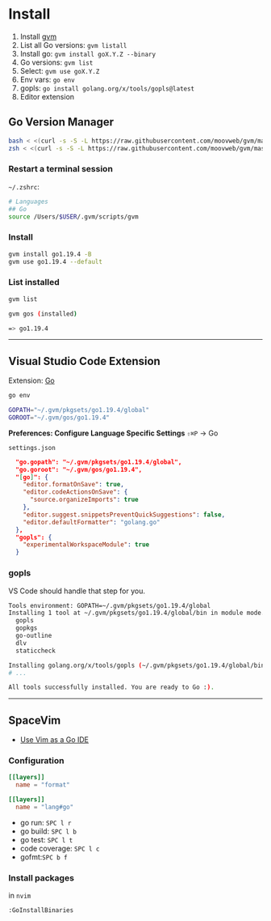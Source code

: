 # Install

1. Install [gvm](https://github.com/moovweb/gvm)
2. List all Go versions: `gvm listall`
3. Install go: `gvm install goX.Y.Z --binary`
4. Go versions: `gvm list`
5. Select: `gvm use goX.Y.Z`
6. Env vars: `go env`
7. gopls: `go install golang.org/x/tools/gopls@latest`
8. Editor extension

## Go Version Manager

```bash
bash < <(curl -s -S -L https://raw.githubusercontent.com/moovweb/gvm/master/binscripts/gvm-installer)
zsh < <(curl -s -S -L https://raw.githubusercontent.com/moovweb/gvm/master/binscripts/gvm-installer)
```

### Restart a terminal session

`~/.zshrc`:

```bash
# Languages
## Go
source /Users/$USER/.gvm/scripts/gvm
```

### Install

```bash
gvm install go1.19.4 -B
gvm use go1.19.4 --default
```

### List installed

```bash
gvm list

gvm gos (installed)

=> go1.19.4
```

---

## Visual Studio Code Extension

Extension: [Go](https://marketplace.visualstudio.com/items?itemName=golang.go)

```bash
go env

GOPATH="~/.gvm/pkgsets/go1.19.4/global"
GOROOT="~/.gvm/gos/go1.19.4"
```

**Preferences: Configure Language Specific Settings** `⇧⌘P` → Go

`settings.json`

```json
  "go.gopath": "~/.gvm/pkgsets/go1.19.4/global",
  "go.goroot": "~/.gvm/gos/go1.19.4",
  "[go]": {
    "editor.formatOnSave": true,
    "editor.codeActionsOnSave": {
      "source.organizeImports": true
    },
    "editor.suggest.snippetsPreventQuickSuggestions": false,
    "editor.defaultFormatter": "golang.go"
  },
  "gopls": {
    "experimentalWorkspaceModule": true
  }
```

### gopls

VS Code should handle that step for you.

```bash
Tools environment: GOPATH=~/.gvm/pkgsets/go1.19.4/global
Installing 1 tool at ~/.gvm/pkgsets/go1.19.4/global/bin in module mode.
  gopls
  gopkgs
  go-outline
  dlv
  staticcheck

Installing golang.org/x/tools/gopls (~/.gvm/pkgsets/go1.19.4/global/bin/gopls) SUCCEEDED
# ...

All tools successfully installed. You are ready to Go :).
```

---

## SpaceVim

- [Use Vim as a Go IDE](https://spacevim.org/use-vim-as-a-go-ide/)

### Configuration

```toml
[[layers]]
  name = "format"

[[layers]]
  name = "lang#go"
```

- go run: `SPC l r`
- go build: `SPC l b`
- go test: `SPC l t`
- code coverage: `SPC l c`
- gofmt:`SPC b f`

### Install packages

in `nvim`

```bash
:GoInstallBinaries
```
